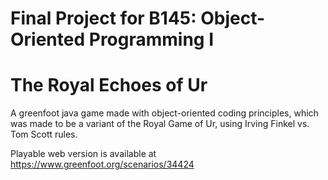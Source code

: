 # Final Project for B145: Object-Oriented Programming I
# The Royal Echoes of Ur
A greenfoot java game made with object-oriented coding principles, 
which was made to be a variant of the Royal Game of Ur, using Irving Finkel vs. Tom Scott rules.

Playable web version is available at https://www.greenfoot.org/scenarios/34424

